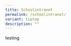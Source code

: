 ```yaml
---
title: Schoolintranet
permalink: /schoolintranet/
variant: tiptap
description: ""
---
```

<p>testing</p>